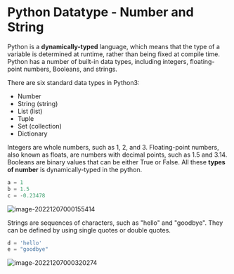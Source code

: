 # Python Datatype - Number and String

Python is a **dynamically-typed** language, which means that the type of a variable is determined at runtime, rather than being fixed at compile time. Python has a number of built-in data types, including integers, floating-point numbers, Booleans, and strings.

There are six standard data types in Python3:

- Number
- String (string)
- List (list)
- Tuple
- Set (collection)
- Dictionary

Integers are whole numbers, such as 1, 2, and 3. Floating-point numbers, also known as floats, are numbers with decimal points, such as 1.5 and 3.14. Booleans are binary values that can be either True or False. All these **types of number** is dynamically-typed in the python.


```python
a = 1
b = 1.5
c = -0.23478
```

![image-20221207000155414](D:\labex-trial\submit\lab-python\assets\image-20221207000155414.png)

Strings are sequences of characters, such as "hello" and "goodbye". They can be defined by using single quotes or double quotes.

```python
d = 'hello'
e = "goodbye"
```

![image-20221207000320274](D:\labex-trial\submit\lab-python\assets\image-20221207000320274.png)
